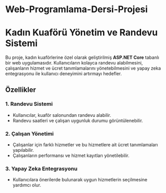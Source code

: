 ﻿# Web-Programlama-Dersi-Projesi
# Kadın Kuaförü Yönetim ve Randevu Sistemi

Bu proje, kadın kuaförlerine özel olarak geliştirilmiş **ASP.NET Core** tabanlı bir web uygulamasıdır. 
Kullanıcıların kolayca randevu alabilmesini, çalışanların hizmet ve ücret tanımlamalarını yönetebilmesini ve yapay zeka entegrasyonu ile kullanıcı deneyimini artırmayı hedefler.

## Özellikler

### 1. Randevu Sistemi
- Kullanıcılar, kuaför salonundan randevu alabilir.
- Randevu saatleri ve çalışan uygunluk durumu görüntülenebilir.

### 2. Çalışan Yönetimi
- Çalışanlar için farklı hizmetler ve bu hizmetlere ait ücret tanımlamaları yapılabilir.
- Çalışanların performansı ve hizmet kayıtları yönetilebilir.

### 3. Yapay Zeka Entegrasyonu
- Kullanıcılara önerilerde bulunarak uygun hizmetlerin seçilmesine yardımcı olur.

